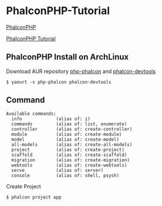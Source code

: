 # PhalconPHP-Tutorial

[PhalconPHP](https://phalconphp.com)  

[PhalconPHP Tutorial](https://olddocs.phalconphp.com/en/latest/reference/tutorial.html)  

## PhalconPHP Install on ArchLinux
Download AUR repository [php-phalcon](https://aur.archlinux.org/packages/php-phalcon/) 
and [phalcon-devtools](https://aur.archlinux.org/packages/phalcon-devtools/)  

```
$ yaourt -s php-phalcon phalcon-devtools
```

## Command
```
Available commands:
  info             (alias of: i)
  commands         (alias of: list, enumerate)
  controller       (alias of: create-controller)
  module           (alias of: create-module)
  model            (alias of: create-model)
  all-models       (alias of: create-all-models)
  project          (alias of: create-project)
  scaffold         (alias of: create-scaffold)
  migration        (alias of: create-migration)
  webtools         (alias of: create-webtools)
  serve            (alias of: server)
  console          (alias of: shell, psysh)
```

Create Project  

```
$ phalcon project app
```
